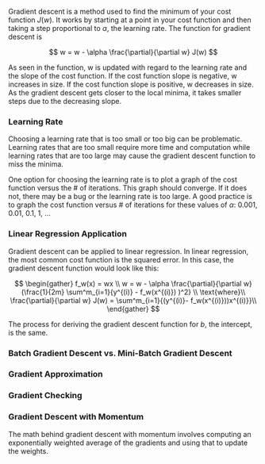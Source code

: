Gradient descent is a method used to find the minimum of your cost function $J(w)$. It works by starting at a point in your cost function and then taking a step proportional to $\alpha$, the learning rate. The function for gradient descent is 

$$
w = w - \alpha \frac{\partial}{\partial w} J(w)
$$ 

As seen in the function, w is updated with regard to the learning rate and the slope of the cost function. If the cost function slope is negative, w increases in size. If the cost function slope is positive, w decreases in size. As the gradient descent gets closer to the local minima, it takes smaller steps due to the decreasing slope. 

### Learning Rate
Choosing a learning rate that is too small or too big can be problematic. Learning rates that are too small require more time and computation while learning rates that are too large may cause the gradient descent function to miss the minima. 

One option for choosing the learning rate is to plot a graph of the cost function versus the # of iterations. This graph should converge. If it does not, there may be a bug or the learning rate is too large. A good practice is to graph the cost function versus # of iterations for these values of $\alpha$: 0.001, 0.01, 0.1, 1, ...

### Linear Regression Application
Gradient descent can be applied to linear regression. In linear regression, the most common cost function is the squared error. In this case, the gradient descent function would look like this:

$$
\begin{gather}
f_w(x) = wx \\
w = w - \alpha \frac{\partial}{\partial w} (\frac{1}{2m} \sum^m_{i=1}{y^{(i)} - f_w(x^{(i)}) )^2} \\
\text{where}\\
\frac{\partial}{\partial w} J(w) = \sum^m_{i=1}{(y^{(i)}- f_w(x^{(i)}))x^{(i)}}\\
\end{gather}
$$

The process for deriving the gradient descent function for $b$, the intercept, is the same. 


### Batch Gradient Descent vs. Mini-Batch Gradient Descent

### Gradient Approximation

### Gradient Checking

### Gradient Descent with Momentum
The math behind gradient descent with momentum involves computing an exponentially weighted average of the gradients and using that to update the weights. 
